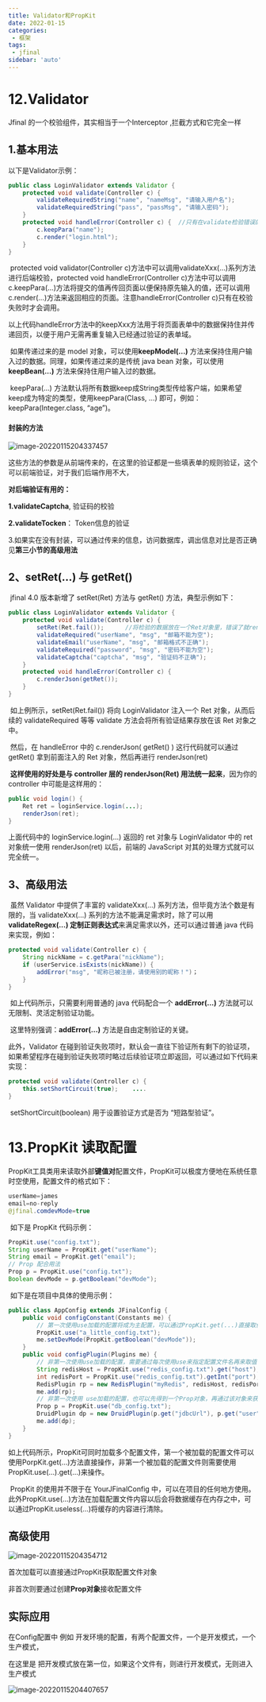```yaml
---
title: Validator和PropKit
date: 2022-01-15
categories:
 - 框架
tags:
 - jfinal
sidebar: 'auto'
---
```

# 12.Validator 

Jfinal 的一个校验组件，其实相当于一个Interceptor ,拦截方式和它完全一样

##   1.基本用法

以下是Validator示例：

```java
public class LoginValidator extends Validator {   
    protected void validate(Controller c) {      
        validateRequiredString("name", "nameMsg", "请输入用户名"); 
        validateRequiredString("pass", "passMsg", "请输入密码");   
    }  
    protected void handleError(Controller c) {  //只有在validate检验错误的时候才会触发这个方法    
        c.keepPara("name");    
        c.render("login.html");  
    }
}
```

​    protected void validator(Controller c)方法中可以调用validateXxx(…)系列方法进行后端校验，protected void handleError(Controller c)方法中可以调用c.keepPara(…)方法将提交的值再传回页面以便保持原先输入的值，还可以调用c.render(…)方法来返回相应的页面。注意handleError(Controller c)只有在校验失败时才会调用。

​    以上代码handleError方法中的keepXxx方法用于将页面表单中的数据保持住并传递回页，以便于用户无需再重复输入已经通过验证的表单域。

​    如果传递过来的是 model 对象，可以使用**keepModel(...)** 方法来保持住用户输入过的数据。同理，如果传递过来的是传统 java bean 对象，可以使用 **keepBean(...)** 方法来保持住用户输入过的数据。

​    keepPara(…) 方法默认将所有数据keep成String类型传给客户端，如果希望keep成为特定的类型，使用keepPara(Class, …) 即可，例如：keepPara(Integer.class, “age”)。

####  封装的方法

![image-20220115204337457](https://gitee.com/yishenlaoban/git-typore/raw/master/image_my/image-20220115204337457.png)

这些方法的参数是从前端传来的，在这里的验证都是一些填表单的规则验证，这个可以前端验证，对于我们后端作用不大，

**对后端验证有用的：**

 **1.validateCaptcha**, 验证码的校验

 **2.validateTocken**： Token信息的验证

 3.如果实在没有封装，可以通过传来的信息，访问数据库，调出信息对比是否正确 见**第三小节的高级用法**



## 2、setRet(...) 与 getRet()

​    jfinal 4.0 版本新增了 setRet(Ret) 方法与 getRet() 方法，典型示例如下：

```java
public class LoginValidator extends Validator { 
    protected void validate(Controller c) {    
        setRet(Ret.fail());      //将检验的数据放在一个Ret对象里，错误了就render这个对象	   
        validateRequired("userName", "msg", "邮箱不能为空");   
        validateEmail("userName", "msg", "邮箱格式不正确");              
        validateRequired("password", "msg", "密码不能为空"); 
        validateCaptcha("captcha", "msg", "验证码不正确"); 
    }   	 
    protected void handleError(Controller c) {  
        c.renderJson(getRet());  
    }
}
```

​      如上例所示，setRet(Ret.fail()) 将向 LoginValidator 注入一个 Ret 对象，从而后续的 validateRequired 等等 validate 方法会将所有验证结果存放在该 Ret 对象之中。

​     然后，在 handleError 中的 c.renderJson( getRet() ) 这行代码就可以通过 getRet() 拿到前面注入的 Ret 对象，然后再进行 renderJson(ret)

​    **这样使用的好处是与 controller 层的 renderJson(Ret) 用法统一起来**，因为你的 controller 中可能是这样用的：

```java
public void login() {  
    Ret ret = loginService.login(...); 
    renderJson(ret);
}
```

   上面代码中的 loginService.login(...) 返回的 ret 对象与 LoginValidator 中的 ret 对象统一使用 renderJson(ret) 以后，前端的 JavaScript 对其的处理方式就可以完全统一。

## 3、高级用法

​     虽然 Validator 中提供了丰富的 validateXxx(...) 系列方法，但毕竟方法个数是有限的，当 validateXxx(...) 系列的方法不能满足需求时，除了可以用 **validateRegex(...) 定制正则表达式**来满足需求以外，还可以通过普通 java 代码来实现，例如：

```java
protected void validate(Controller c) {   
    String nickName = c.getPara("nickName");    
    if (userService.isExists(nickName)) {      
        addError("msg", "昵称已被注册，请使用别的昵称！")；    
    }
}
```

​    如上代码所示，只需要利用普通的 java 代码配合一个  **addError(...)** 方法就可以无限制、灵活定制验证功能。

​    这里特别强调：**addError(...)** 方法是自由定制验证的关键。



   此外，Validator 在碰到验证失败项时，默认会一直往下验证所有剩下的验证项，如果希望程序在碰到验证失败项时略过后续验证项立即返回，可以通过如下代码来实现：

```java
protected void validate(Controller c) {   
    this.setShortCircuit(true);    ....
}
```

​    setShortCircuit(boolean) 用于设置验证方式是否为 “短路型验证”。

# 



# 13.PropKit 读取配置

PropKit工具类用来读取外部**键值对**配置文件，PropKit可以极度方便地在系统任意时空使用，配置文件的格式如下：

```java
userName=james
email=no-reply
@jfinal.comdevMode=true
```



​    如下是 PropKit 代码示例：

```java
PropKit.use("config.txt");
String userName = PropKit.get("userName");
String email = PropKit.get("email");
// Prop 配合用法
Prop p = PropKit.use("config.txt");
Boolean devMode = p.getBoolean("devMode");
```



​    如下是在项目中具体的使用示例：

```java
public class AppConfig extends JFinalConfig {  
    public void configConstant(Constants me) {  
        // 第一次使用use加载的配置将成为主配置，可以通过PropKit.get(...)直接取值 
        PropKit.use("a_little_config.txt");  
        me.setDevMode(PropKit.getBoolean("devMode")); 
    }  
    public void configPlugin(Plugins me) { 
        // 非第一次使用use加载的配置，需要通过每次使用use来指定配置文件名再来取值
        String redisHost = PropKit.use("redis_config.txt").get("host");
        int redisPort = PropKit.use("redis_config.txt").getInt("port"); 
        RedisPlugin rp = new RedisPlugin("myRedis", redisHost, redisPort);   
        me.add(rp);    
        // 非第一次使用 use加载的配置，也可以先得到一个Prop对象，再通过该对象来获取值  
        Prop p = PropKit.use("db_config.txt");   
        DruidPlugin dp = new DruidPlugin(p.get("jdbcUrl"), p.get("user")…);  
        me.add(dp);  
    }
}
```

​    如上代码所示，PropKit可同时加载多个配置文件，第一个被加载的配置文件可以使用PorpKit.get(…)方法直接操作，非第一个被加载的配置文件则需要使用PropKit.use(…).get(…)来操作。

​    PropKit 的使用并不限于在 YourJFinalConfig 中，可以在项目的任何地方使用。此外PropKit.use(…)方法在加载配置文件内容以后会将数据缓存在内存之中，可以通过PropKit.useless(…)将缓存的内容进行清除。 

## 高级使用

![image-20220115204354712](https://gitee.com/yishenlaoban/git-typore/raw/master/image_my/image-20220115204354712.png)



首次加载可以直接通过PropKit获取配置文件对象

非首次则要通过创建**Prop对象**接收配置文件 

## 实际应用

在Config配置中  例如 开发环境的配置，有两个配置文件，一个是开发模式，一个生产模式，

在这里是 把开发模式放在第一位，如果这个文件有，则进行开发模式，无则进入生产模式

![image-20220115204407657](https://gitee.com/yishenlaoban/git-typore/raw/master/image_my/image-20220115204407657.png)